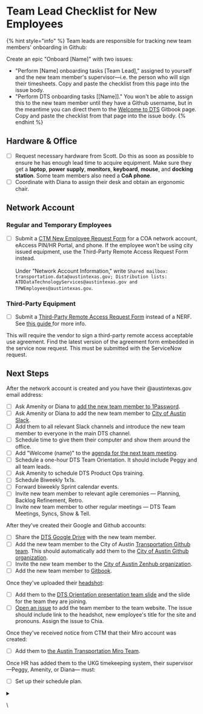 # Team Lead Checklist for New Employees

{% hint style="info" %}
Team leads are responsible for tracking new team members' onboarding in Github:&#x20;

Create an epic "Onboard \[Name]" with two issues:&#x20;

* "Perform \[Name] onboarding tasks \[Team Lead]," assigned to yourself and the new team member's supervisor—i.e. the person who will sign their timesheets. Copy and paste the checklist from this page into the issue body.&#x20;
* "Perform DTS onboarding tasks \[\[Name]]." You won't be able to assign this to the new team member until they have a Github username, but in the meantime you can direct them to the [Welcome to DTS](../../onboarding/welcome-to-dts.md) Gitbook page.  Copy and paste the checklist from that page into the issue body.&#x20;
{% endhint %}

## **Hardware & Office**

* [ ] Request necessary hardware from Scott. Do this as soon as possible to ensure he has enough lead time to acquire equipment. Make sure they get a **laptop**, **power** **supply**, **monitors**, **keyboard**, **mouse**, and **docking station**. Some team members also need a **CoA phone**.
* [ ] Coordinate with Diana to assign their desk and obtain an ergonomic chair.&#x20;

## **Network Account**&#x20;

### **Regular and Temporary Employees**

* [ ] Submit a [CTM New Employee Request Form](https://atx.servicenowservices.com/sp?id=sc\_cat\_item\_guide\&sys\_id=b714eb12db7a3f0021ccef92ca961972) for a COA network account, eAccess PIN/HR Portal, and phone. If the employee won't be using city issued equipment, use the Third-Party Remote Access Request Form instead. \
  \
  Under "Network Account Information," write `Shared mailbox: transportation.data@austintexas.gov; Distribution lists: ATDDataTechnologyServices@austintexas.gov and TPWEmployees@austintexas.gov`.

### Third-Party Equipment

* [ ] Submit a [Third-Party Remote Access Request Form](https://atx.servicenowservices.com/sp?id=sc\_cat\_item\&sys\_id=30f9aa09dba4a8106d0171f2399619a2) instead of a NERF. See [this guide ](https://cityofaustin.sharepoint.com/sites/ServiceNowFullfillerLearningResources/Final%20Quick%20Reference%20Guides/KB0011192.pdf)for more info.&#x20;

This will require the vendor to sign a third-party remote access acceptable use agreement. Find the latest version of the agreement form embedded in the service now request. This must be submitted with the ServiceNow request. &#x20;

## Next Steps

After the network account is created and you have their @austintexas.gov email address:

* [ ] Ask Amenity or Diana to [add the new team member to 1Password](https://my.1password.com/people).
* [ ] Ask Amenity or Diana to add the new team member to [City of Austin Slack](https://austininnovation.slack.com/admin).
* [ ] Add them to all relevant Slack channels and introduce the new team member to everyone in the main DTS channel.
* [ ] Schedule time to give them their computer and show them around the office.
* [ ] Add "Welcome (name)" to the [agenda for the next team meeting](https://docs.google.com/document/d/1s8rl928FM0fKPEvsgkVSmkUghPgUmEgMEhZr4bmsJWc/edit).&#x20;
* [ ] Schedule a one-hour DTS Team Orientation. It should include Peggy and all team leads.
* [ ] Ask Amenity to schedule DTS Product Ops training.
* [ ] Schedule Biweekly 1x1s.
* [ ] Forward biweekly Sprint calendar events.
* [ ] Invite new team member to relevant agile ceremonies — Planning, Backlog Refinement, Retro.
* [ ] Invite new team member to other regular meetings — DTS Team Meetings, Syncs, Show & Tell.

After they've created their Google and Github accounts:&#x20;

* [ ] Share the [DTS Google Drive](https://drive.google.com/drive/u/0/folders/1fNmU-czryk5wJsn1gmb4WYUJJdut8Me7) with the new team member.&#x20;
* [ ] Add the new team member to the City of Austin [Transportation Github team](https://github.com/orgs/cityofaustin/teams/transportation/members). This should automatically add them to the [City of Austin Github organization](https://github.com/orgs/cityofaustin/people).
* [ ] Invite the new team member to the [City of Austin Zenhub organization](https://app.zenhub.com/settings/o/cityofaustin/users).&#x20;
* [ ] Add the new team member to [Gitbook](https://app.gitbook.com/@atd-dts/spaces).

Once they've uploaded their [headshot](https://drive.google.com/drive/folders/1y\_yhkZQE5uSRhLZAHJn2kFuXPBixVJ2G):&#x20;

* [ ] Add them to the [DTS Orientation presentation team slide](https://docs.google.com/presentation/d/1ByRWXmjHut88cTiPVOTgkwTJ2V5\_m1Y\_0j46FP\_kdYw/edit#slide=id.gfd25a7f266\_1\_173) and the slide for the team they are joining.
* [ ] [Open an issue](https://github.com/cityofaustin/atd-data-tech/issues/new) to add the team member to the team website. The issue should include link to the headshot, new employee's title for the site and pronouns. Assign the issue to Chia.

&#x20;Once they've received notice from CTM that their Miro account was created:

* [ ] Add them to [the Austin Transportation Miro Team](https://miro.com/app/settings/team/3074457347846964301/users/).&#x20;

Once HR has added them to the UKG timekeeping system, their supervisor—Peggy, Amenity, or Diana— must:

* [ ] Set up their schedule plan.&#x20;



<details>

<summary></summary>



</details>

\
